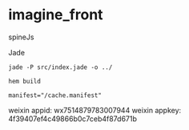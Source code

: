 imagine_front
=============

spineJs

Jade

`jade -P src/index.jade -o ../`

`hem build`

`manifest="/cache.manifest"`

weixin appid: wx7514879783007944
weixin appkey: 4f39407ef4c49866b0c7ceb4f87d671b
